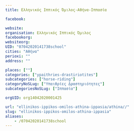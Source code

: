```yaml
---
title: Ελληνικός Ιππικός Όμιλος-Αθήνα-Ιππασία

facebook:

website:
organisation: Ελληνικός Ιππικός Όμιλος
facebookorg:
websiteorg:
UID: "07042020141738school"
cities: "Αθήνα"
perioxi: ""
address: ""

places: [""]
categories: ["ypaithries-drastiriotites"]
subcategories: ["horse-riding"]
categoryNoSLug: ["Υπαιθρίες Δραστηριότητες"]
subcategoriesNoSLug: ["Ιππασία"]

orgUID: org14042020001425

url: "ellinikos-ippikos-omilos-athina-ippasia/athina//"
slug: "ellinikos-ippikos-omilos-athina-ippasia"
aliases:
    - /07042020141738school
---
```





